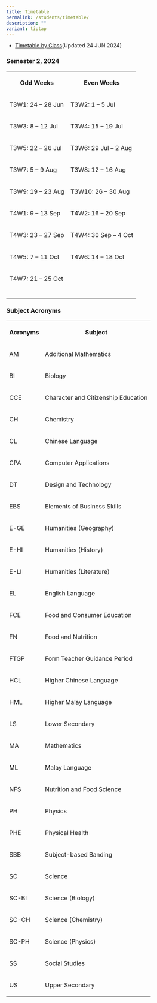 ```yaml
---
title: Timetable
permalink: /students/timetable/
description: ""
variant: tiptap
---
```

<ul data-tight="true" class="tight">
<li>
<p><a href="/files/For Students/2024_Sem_2_Timetable_CLASSv2.pdf" rel="noopener noreferrer nofollow" target="_blank">Timetable by Class</a>(Updated
24 JUN 2024)</p>
</li>
</ul>
<h3>Semester 2, 2024</h3>
<table style="minWidth: 50px">
<colgroup>
<col>
<col>
</colgroup>
<tbody>
<tr>
<th rowspan="1" colspan="1">
<p>Odd Weeks</p>
</th>
<th rowspan="1" colspan="1">
<p>Even Weeks</p>
</th>
</tr>
<tr>
<td rowspan="1" colspan="1">
<p>T3W1: 24 – 28 Jun</p>
</td>
<td rowspan="1" colspan="1">
<p>T3W2: 1 – 5 Jul</p>
</td>
</tr>
<tr>
<td rowspan="1" colspan="1">
<p>T3W3: 8 – 12 Jul</p>
</td>
<td rowspan="1" colspan="1">
<p>T3W4: 15 – 19 Jul</p>
</td>
</tr>
<tr>
<td rowspan="1" colspan="1">
<p>T3W5: 22 – 26 Jul</p>
</td>
<td rowspan="1" colspan="1">
<p>T3W6: 29 Jul – 2 Aug</p>
</td>
</tr>
<tr>
<td rowspan="1" colspan="1">
<p>T3W7: 5 – 9 Aug</p>
</td>
<td rowspan="1" colspan="1">
<p>T3W8: 12 – 16 Aug</p>
</td>
</tr>
<tr>
<td rowspan="1" colspan="1">
<p>T3W9: 19 – 23 Aug</p>
</td>
<td rowspan="1" colspan="1">
<p>T3W10: 26 – 30 Aug</p>
</td>
</tr>
<tr>
<td rowspan="1" colspan="1">
<p>T4W1: 9 – 13 Sep</p>
</td>
<td rowspan="1" colspan="1">
<p>T4W2: 16 – 20 Sep</p>
</td>
</tr>
<tr>
<td rowspan="1" colspan="1">
<p>T4W3: 23 – 27 Sep</p>
</td>
<td rowspan="1" colspan="1">
<p>T4W4: 30 Sep – 4 Oct</p>
</td>
</tr>
<tr>
<td rowspan="1" colspan="1">
<p>T4W5: 7 – 11 Oct</p>
</td>
<td rowspan="1" colspan="1">
<p>T4W6: 14 – 18 Oct</p>
</td>
</tr>
<tr>
<td rowspan="1" colspan="1">
<p>T4W7: 21 – 25 Oct</p>
</td>
<td rowspan="1" colspan="1">
<p></p>
</td>
</tr>
<tr>
<td rowspan="1" colspan="1">
<p></p>
</td>
<td rowspan="1" colspan="1">
<p></p>
</td>
</tr>
</tbody>
</table>
<h3>Subject Acronyms</h3>
<table style="minWidth: 50px">
<colgroup>
<col>
<col>
</colgroup>
<tbody>
<tr>
<th rowspan="1" colspan="1">
<p>Acronyms</p>
</th>
<th rowspan="1" colspan="1">
<p>Subject</p>
</th>
</tr>
<tr>
<td rowspan="1" colspan="1">
<p>AM</p>
</td>
<td rowspan="1" colspan="1">
<p>Additional Mathematics</p>
</td>
</tr>
<tr>
<td rowspan="1" colspan="1">
<p>BI</p>
</td>
<td rowspan="1" colspan="1">
<p>Biology</p>
</td>
</tr>
<tr>
<td rowspan="1" colspan="1">
<p>CCE</p>
</td>
<td rowspan="1" colspan="1">
<p>Character and Citizenship Education</p>
</td>
</tr>
<tr>
<td rowspan="1" colspan="1">
<p>CH</p>
</td>
<td rowspan="1" colspan="1">
<p>Chemistry</p>
</td>
</tr>
<tr>
<td rowspan="1" colspan="1">
<p>CL</p>
</td>
<td rowspan="1" colspan="1">
<p>Chinese Language</p>
</td>
</tr>
<tr>
<td rowspan="1" colspan="1">
<p>CPA</p>
</td>
<td rowspan="1" colspan="1">
<p>Computer Applications</p>
</td>
</tr>
<tr>
<td rowspan="1" colspan="1">
<p>DT</p>
</td>
<td rowspan="1" colspan="1">
<p>Design and Technology</p>
</td>
</tr>
<tr>
<td rowspan="1" colspan="1">
<p>EBS</p>
</td>
<td rowspan="1" colspan="1">
<p>Elements of Business Skills</p>
</td>
</tr>
<tr>
<td rowspan="1" colspan="1">
<p>E-GE</p>
</td>
<td rowspan="1" colspan="1">
<p>Humanities (Geography)</p>
</td>
</tr>
<tr>
<td rowspan="1" colspan="1">
<p>E-HI</p>
</td>
<td rowspan="1" colspan="1">
<p>Humanities (History)</p>
</td>
</tr>
<tr>
<td rowspan="1" colspan="1">
<p>E-LI</p>
</td>
<td rowspan="1" colspan="1">
<p>Humanities (Literature)</p>
</td>
</tr>
<tr>
<td rowspan="1" colspan="1">
<p>EL</p>
</td>
<td rowspan="1" colspan="1">
<p>English Language</p>
</td>
</tr>
<tr>
<td rowspan="1" colspan="1">
<p>FCE</p>
</td>
<td rowspan="1" colspan="1">
<p>Food and Consumer Education</p>
</td>
</tr>
<tr>
<td rowspan="1" colspan="1">
<p>FN</p>
</td>
<td rowspan="1" colspan="1">
<p>Food and Nutrition</p>
</td>
</tr>
<tr>
<td rowspan="1" colspan="1">
<p>FTGP</p>
</td>
<td rowspan="1" colspan="1">
<p>Form Teacher Guidance Period</p>
</td>
</tr>
<tr>
<td rowspan="1" colspan="1">
<p>HCL</p>
</td>
<td rowspan="1" colspan="1">
<p>Higher Chinese Language</p>
</td>
</tr>
<tr>
<td rowspan="1" colspan="1">
<p>HML</p>
</td>
<td rowspan="1" colspan="1">
<p>Higher Malay Language</p>
</td>
</tr>
<tr>
<td rowspan="1" colspan="1">
<p>LS</p>
</td>
<td rowspan="1" colspan="1">
<p>Lower Secondary</p>
</td>
</tr>
<tr>
<td rowspan="1" colspan="1">
<p>MA</p>
</td>
<td rowspan="1" colspan="1">
<p>Mathematics</p>
</td>
</tr>
<tr>
<td rowspan="1" colspan="1">
<p>ML</p>
</td>
<td rowspan="1" colspan="1">
<p>Malay Language</p>
</td>
</tr>
<tr>
<td rowspan="1" colspan="1">
<p>NFS</p>
</td>
<td rowspan="1" colspan="1">
<p>Nutrition and Food Science</p>
</td>
</tr>
<tr>
<td rowspan="1" colspan="1">
<p>PH</p>
</td>
<td rowspan="1" colspan="1">
<p>Physics</p>
</td>
</tr>
<tr>
<td rowspan="1" colspan="1">
<p>PHE</p>
</td>
<td rowspan="1" colspan="1">
<p>Physical Health</p>
</td>
</tr>
<tr>
<td rowspan="1" colspan="1">
<p>SBB</p>
</td>
<td rowspan="1" colspan="1">
<p>Subject-based Banding</p>
</td>
</tr>
<tr>
<td rowspan="1" colspan="1">
<p>SC</p>
</td>
<td rowspan="1" colspan="1">
<p>Science</p>
</td>
</tr>
<tr>
<td rowspan="1" colspan="1">
<p>SC-BI</p>
</td>
<td rowspan="1" colspan="1">
<p>Science (Biology)</p>
</td>
</tr>
<tr>
<td rowspan="1" colspan="1">
<p>SC-CH</p>
</td>
<td rowspan="1" colspan="1">
<p>Science (Chemistry)</p>
</td>
</tr>
<tr>
<td rowspan="1" colspan="1">
<p>SC-PH</p>
</td>
<td rowspan="1" colspan="1">
<p>Science (Physics)</p>
</td>
</tr>
<tr>
<td rowspan="1" colspan="1">
<p>SS</p>
</td>
<td rowspan="1" colspan="1">
<p>Social Studies</p>
</td>
</tr>
<tr>
<td rowspan="1" colspan="1">
<p>US</p>
</td>
<td rowspan="1" colspan="1">
<p>Upper Secondary</p>
</td>
</tr>
</tbody>
</table>
<p></p>